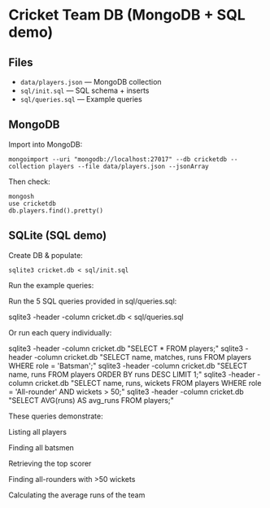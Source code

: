 # Cricket Team DB (MongoDB + SQL demo)

## Files
- `data/players.json` — MongoDB collection
- `sql/init.sql` — SQL schema + inserts
- `sql/queries.sql` — Example queries

## MongoDB
Import into MongoDB:
```
mongoimport --uri "mongodb://localhost:27017" --db cricketdb --collection players --file data/players.json --jsonArray
```

Then check:
```
mongosh
use cricketdb
db.players.find().pretty()
```

## SQLite (SQL demo)
Create DB & populate:
```
sqlite3 cricket.db < sql/init.sql
```

Run the example queries:

Run the 5 SQL queries provided in sql/queries.sql:

sqlite3 -header -column cricket.db < sql/queries.sql


Or run each query individually:

sqlite3 -header -column cricket.db "SELECT * FROM players;"
sqlite3 -header -column cricket.db "SELECT name, matches, runs FROM players WHERE role = 'Batsman';"
sqlite3 -header -column cricket.db "SELECT name, runs FROM players ORDER BY runs DESC LIMIT 1;"
sqlite3 -header -column cricket.db "SELECT name, runs, wickets FROM players WHERE role = 'All-rounder' AND wickets > 50;"
sqlite3 -header -column cricket.db "SELECT AVG(runs) AS avg_runs FROM players;"


These queries demonstrate:

Listing all players

Finding all batsmen

Retrieving the top scorer

Finding all-rounders with >50 wickets

Calculating the average runs of the team
